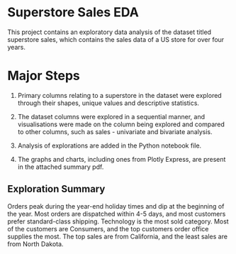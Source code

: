 # Superstore Sales EDA
This project contains an exploratory data analysis of the dataset titled superstore sales, which contains the sales data of a US store for over four years.

# Major Steps
1. Primary columns relating to a superstore in the dataset were explored through their shapes, unique values and descriptive statistics.

2. The dataset columns were explored in a sequential manner, and visualisations were made on the column being explored and compared to other columns, such as sales - univariate and bivariate analysis.

3. Analysis of explorations are added in the Python notebook file.

4. The graphs and charts, including ones from Plotly Express, are present in the attached summary pdf.
   
## Exploration Summary
Orders peak during the year-end holiday times and dip at the beginning of the year. Most orders are dispatched within 4-5 days, and most customers prefer standard-class shipping. Technology is the most sold category. Most of the customers are Consumers, and the top customers order office supplies the most. The top sales are from California, and the least sales are from North Dakota.


